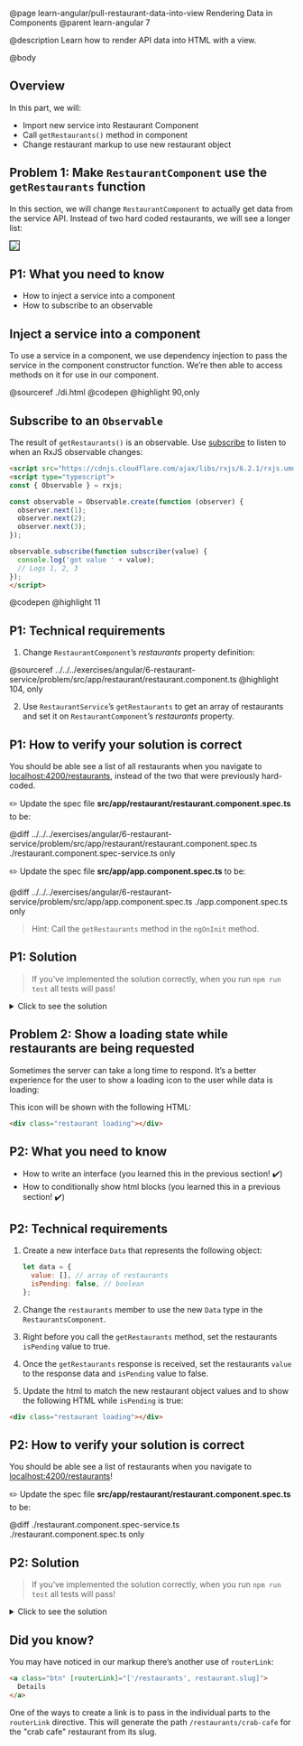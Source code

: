 @page learn-angular/pull-restaurant-data-into-view Rendering Data in Components
@parent learn-angular 7

@description Learn how to render API data into HTML with a view.

@body

## Overview

In this part, we will:

- Import new service into Restaurant Component
- Call `getRestaurants()` method in component
- Change restaurant markup to use new restaurant object

## Problem 1: Make `RestaurantComponent` use the `getRestaurants` function

In this section, we will change `RestaurantComponent` to actually get
data from the service API. Instead of two hard coded restaurants, we will
see a longer list:

<img src="../static/img/angular/7-data-into-view/1-after.png"
  style="border: solid 1px black; max-width: 640px;"/>

## P1: What you need to know

- How to inject a service into a component
- How to subscribe to an observable

## Inject a service into a component

To use a service in a component, we use dependency injection to pass the service in the component constructor function. We’re then able to access methods on it for use in our component.

@sourceref ./di.html
@codepen
@highlight 90,only

## Subscribe to an `Observable`

The result of `getRestaurants()` is an observable. Use [subscribe](https://rxjs.dev/guide/subscription) to listen to when
an RxJS observable changes:

```html
<script src="https://cdnjs.cloudflare.com/ajax/libs/rxjs/6.2.1/rxjs.umd.js"></script>
<script type="typescript">
const { Observable } = rxjs;

const observable = Observable.create(function (observer) {
  observer.next(1);
  observer.next(2);
  observer.next(3);
});

observable.subscribe(function subscriber(value) {
  console.log('got value ' + value);
  // Logs 1, 2, 3
});
</script>
```

@codepen
@highlight 11

## P1: Technical requirements

1. Change `RestaurantComponent`’s _restaurants_ property definition:

@sourceref ../../../exercises/angular/6-restaurant-service/problem/src/app/restaurant/restaurant.component.ts
@highlight 104, only

2. Use `RestaurantService`’s `getRestaurants` to get an array of restaurants and
   set it on `RestaurantComponent`’s _restaurants_ property.

## P1: How to verify your solution is correct

You should be able see a list of all restaurants when you navigate to <a href="http://localhost:4200/restaurants">localhost:4200/restaurants</a>, instead of the two that were previously hard-coded.

✏️ Update the spec file **src/app/restaurant/restaurant.component.spec.ts** to be:

@diff ../../../exercises/angular/6-restaurant-service/problem/src/app/restaurant/restaurant.component.spec.ts ./restaurant.component.spec-service.ts only

✏️ Update the spec file **src/app/app.component.spec.ts** to be:

@diff ../../../exercises/angular/6-restaurant-service/problem/src/app/app.component.spec.ts ./app.component.spec.ts only

> Hint: Call the `getRestaurants` method in the `ngOnInit` method.

## P1: Solution

> If you’ve implemented the solution correctly, when you run `npm run test` all tests will pass!

<details>
<summary>Click to see the solution</summary>
✏️ Update **src/app/restaurant/restaurant.component.ts** as follows:

@diff ../../../exercises/angular/6-restaurant-service/problem/src/app/restaurant/restaurant.component.ts ./restaurant.component-service.ts

</details>

## Problem 2: Show a loading state while restaurants are being requested

Sometimes the server can take a long time to respond. It’s a better experience for the user
to show a loading icon to the user while data is loading:

This icon will be shown with the following HTML:

```html
<div class="restaurant loading"></div>
```

## P2: What you need to know

- How to write an interface (you learned this in the previous section! ✔️)
- How to conditionally show html blocks (you learned this in a previous section! ✔️)

## P2: Technical requirements

1. Create a new interface `Data` that represents the following object:

   ```js
   let data = {
     value: [], // array of restaurants
     isPending: false, // boolean
   };
   ```

2. Change the `restaurants` member to use the new `Data` type in the `RestaurantsComponent`.
3. Right before you call the `getRestaurants` method, set the restaurants `isPending` value to true.
4. Once the `getRestaurants` response is received, set the restaurants `value` to the response data and `isPending` value to false.
5. Update the html to match the new restaurant object values and to show the following HTML while `isPending` is true:

```html
<div class="restaurant loading"></div>
```

## P2: How to verify your solution is correct

You should be able see a list of restaurants when you navigate to <a href="http://localhost:4200/restaurants">localhost:4200/restaurants</a>!

✏️ Update the spec file **src/app/restaurant/restaurant.component.spec.ts** to be:

@diff ./restaurant.component.spec-service.ts ./restaurant.component.spec.ts only

## P2: Solution

> If you’ve implemented the solution correctly, when you run `npm run test` all tests will pass!

<details>
<summary>Click to see the solution</summary>
✏️ Update **src/app/restaurant/restaurant.component.ts** to:

@diff ./restaurant.component-service.ts ./restaurant.component.ts

✏️ Update **src/app/restaurant/restaurant.component.html** to:

@diff ../../../exercises/angular/6-restaurant-service/problem/src/app/restaurant/restaurant.component.html ./restaurant.component.html only

</details>

## Did you know?

You may have noticed in our markup there’s another use of `routerLink`:

```html
<a class="btn" [routerLink]="['/restaurants', restaurant.slug]">
  Details
</a>
```

One of the ways to create a link is to pass in the individual parts to the `routerLink` directive. This will generate the path `/restaurants/crab-cafe` for the "crab cafe" restaurant from its slug.
